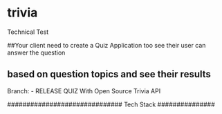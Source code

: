 # trivia
Technical Test

##Your client need to create a Quiz Application too see their user can answer the question
##  based on question topics and see their results


 Branch:
        - RELEASE
            QUIZ With Open Source Trivia API

 ############################## Tech Stack ###############

